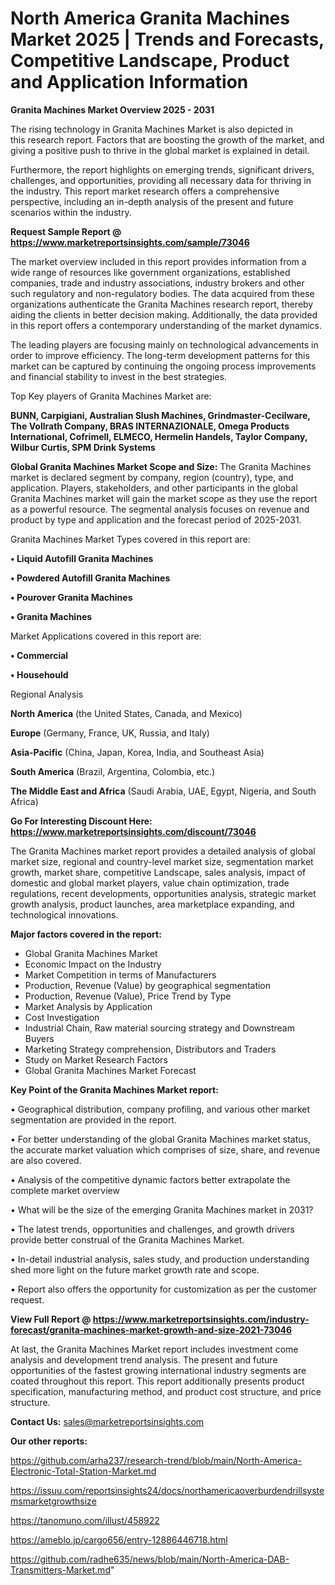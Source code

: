 # North America Granita Machines Market 2025 | Trends and Forecasts, Competitive Landscape, Product and Application Information

<Strong> Granita Machines Market Overview 2025 - 2031</strong>

The rising technology in Granita Machines Market is also depicted in this research report. Factors that are boosting the growth of the market, and giving a positive push to thrive in the global market is explained in detail.

Furthermore, the report highlights on emerging trends, significant drivers, challenges, and opportunities, providing all necessary data for thriving in the industry. This report market research offers a comprehensive perspective, including an in-depth analysis of the present and future scenarios within the industry.

<strong>Request Sample Report @ <a href=https://www.marketreportsinsights.com/sample/73046>https://www.marketreportsinsights.com/sample/73046</a></strong>

The market overview included in this report provides information from a wide range of resources like government organizations, established companies, trade and industry associations, industry brokers and other such regulatory and non-regulatory bodies. The data acquired from these organizations authenticate the Granita Machines research report, thereby aiding the clients in better decision making. Additionally, the data provided in this report offers a contemporary understanding of the market dynamics.

The leading players are focusing mainly on technological advancements in order to improve efficiency. The long-term development patterns for this market can be captured by continuing the ongoing process improvements and financial stability to invest in the best strategies.

Top Key players of Granita Machines Market are:

<strong>BUNN, Carpigiani, Australian Slush Machines, Grindmaster-Cecilware, The Vollrath Company, BRAS INTERNAZIONALE, Omega Products International, Cofrimell, ELMECO, Hermelin Handels, Taylor Company, Wilbur Curtis, SPM Drink Systems</strong>

<strong><b>Global Granita Machines Market Scope and Size:</b></strong>
The Granita Machines market is declared segment by company, region (country), type, and application. Players, stakeholders, and other participants in the global Granita Machines market will gain the market scope as they use the report as a powerful resource. The segmental analysis focuses on revenue and product by type and application and the forecast period of 2025-2031.

Granita Machines Market Types covered in this report are:

<strong>• Liquid Autofill Granita Machines

• Powdered Autofill Granita Machines

• Pourover Granita Machines

• Granita Machines</strong>

Market Applications covered in this report are:

<strong>• Commercial

• Househould</strong> 

Regional Analysis

<strong>North America</strong> (the United States, Canada, and Mexico)

<strong>Europe</strong> (Germany, France, UK, Russia, and Italy)

<strong>Asia-Pacific</strong> (China, Japan, Korea, India, and Southeast Asia)

<strong>South America</strong> (Brazil, Argentina, Colombia, etc.)

<strong>The Middle East and Africa</strong> (Saudi Arabia, UAE, Egypt, Nigeria, and South Africa)

<strong>Go For Interesting Discount Here: <a href=https://www.marketreportsinsights.com/discount/73046>https://www.marketreportsinsights.com/discount/73046</a></strong>

The Granita Machines market report provides a detailed analysis of global market size, regional and country-level market size, segmentation market growth, market share, competitive Landscape, sales analysis, impact of domestic and global market players, value chain optimization, trade regulations, recent developments, opportunities analysis, strategic market growth analysis, product launches, area marketplace expanding, and technological innovations.

<strong><b>Major factors covered in the report:</b></strong>
<ul>
  <li>Global Granita Machines Market </li>
  <li>Economic Impact on the Industry</li>
  <li>Market Competition in terms of Manufacturers</li>
  <li>Production, Revenue (Value) by geographical segmentation</li>
  <li>Production, Revenue (Value), Price Trend by Type</li>
  <li>Market Analysis by Application</li>
  <li>Cost Investigation</li>
  <li>Industrial Chain, Raw material sourcing strategy and Downstream Buyers</li>
  <li>Marketing Strategy comprehension, Distributors and Traders</li>
  <li>Study on Market Research Factors</li>
  <li>Global Granita Machines Market Forecast</li>
</ul>

<strong><b>Key Point of the Granita Machines Market report:</b></strong>

• Geographical distribution, company profiling, and various other market segmentation are provided in the report.

• For better understanding of the global Granita Machines market status, the accurate market valuation which comprises of size, share, and revenue are also covered.

• Analysis of the competitive dynamic factors better extrapolate the complete market overview

• What will be the size of the emerging Granita Machines market in 2031?

• The latest trends, opportunities and challenges, and growth drivers provide better construal of the Granita Machines Market.

• In-detail industrial analysis, sales study, and production understanding shed more light on the future market growth rate and scope.

• Report also offers the opportunity for customization as per the customer request.

<strong><b>View Full Report @ <a href=https://www.marketreportsinsights.com/industry-forecast/granita-machines-market-growth-and-size-2021-73046>https://www.marketreportsinsights.com/industry-forecast/granita-machines-market-growth-and-size-2021-73046</a></b></strong>


At last, the Granita Machines Market report includes investment come analysis and development trend analysis. The present and future opportunities of the fastest growing international industry segments are coated throughout this report. This report additionally presents product specification, manufacturing method, and product cost structure, and price structure.

<strong>Contact Us:</strong>
sales@marketreportsinsights.com

<strong>Our other reports:</strong>

<a href=https://github.com/arha237/research-trend/blob/main/North-America-Electronic-Total-Station-Market.md>https://github.com/arha237/research-trend/blob/main/North-America-Electronic-Total-Station-Market.md</a>

<a href=https://issuu.com/reportsinsights24/docs/northamericaoverburdendrillsystemsmarketgrowthsize>https://issuu.com/reportsinsights24/docs/northamericaoverburdendrillsystemsmarketgrowthsize</a>

<a href=https://tanomuno.com/illust/458922>https://tanomuno.com/illust/458922</a>

<a href=https://ameblo.jp/cargo656/entry-12886446718.html>https://ameblo.jp/cargo656/entry-12886446718.html</a>

<a href=https://github.com/radhe635/news/blob/main/North-America-DAB-Transmitters-Market.md>https://github.com/radhe635/news/blob/main/North-America-DAB-Transmitters-Market.md</a>"
